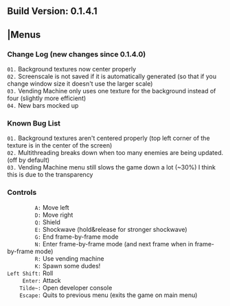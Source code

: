 ## Build Version: 0.1.4.1
## |Menus

### Change Log (new changes since 0.1.4.0)
`01.` Background textures now center properly  
`02.` Screenscale is not saved if it is automatically generated (so that if you change window size it doesn't use the larger scale)  
`03.` Vending Machine only uses one texture for the background instead of four (slightly more efficient)  
`04.` New bars mocked up  

### Known Bug List
`01.` Background textures aren't centered properly (top left corner of the texture is in the center of the screen)  
`02.` Multithreading breaks down when too many enemies are being updated. (off by default)  
`03.` Vending Machine menu still slows the game down a lot (~30%) I think this is due to the transparency  

### Controls
`         A:` Move left  
`         D:` Move right  
`         Q:` Shield  
`         E:` Shockwave (hold&release for stronger shockwave)  
`         G:` End frame-by-frame mode  
`         N:` Enter frame-by-frame mode (and next frame when in frame-by-frame mode)  
`         R:` Use vending machine  
`         K:` Spawn some dudes!  
`Left Shift:` Roll  
`     Enter:` Attack  
`    Tilde~:` Open developer console  
`    Escape:` Quits to previous menu (exits the game on main menu)  